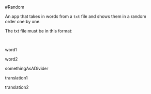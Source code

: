 #Random

An app that takes in words from a `txt` file and shows them in a random order one by one.

The txt file must be in this format:

<br>


word1

word2

somethingAsADivider

translation1

translation2

